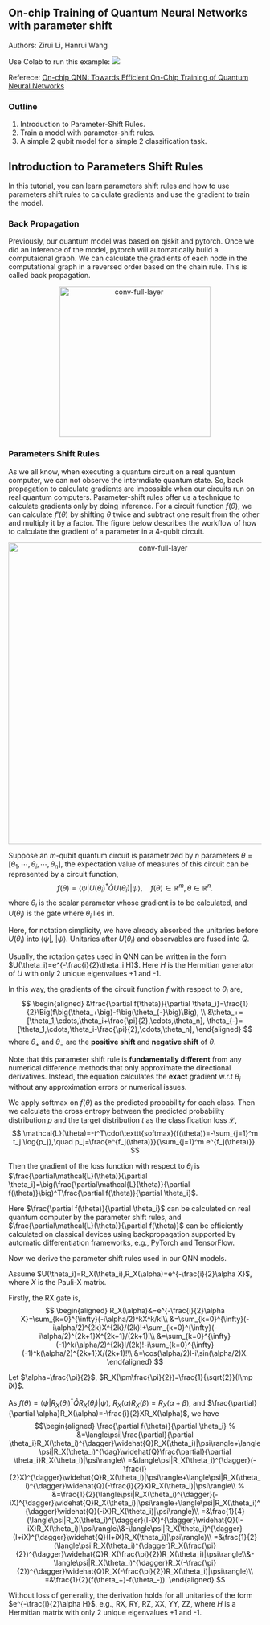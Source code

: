 ## On-chip Training of Quantum Neural Networks with parameter shift


Authors: Zirui Li, Hanrui Wang

Use Colab to run this example: [![](https://colab.research.google.com/assets/colab-badge.svg)](https://colab.research.google.com/github/mit-han-lab/torchquantum/blob/master/examples/param_shift_onchip_training/param_shift_onchip_training.ipynb)

Referece: [On-chip QNN: Towards Efficient On-Chip Training of Quantum Neural Networks
](https://qmlsys.mit.edu/publications/#onchipqnn)


[comment]: <> (#%% md)

### Outline
1. Introduction to Parameter-Shift Rules.
2. Train a model with parameter-shift rules.
3. A simple 2 qubit model for a simple 2 classification task.



[comment]: <> (#%% md)

## Introduction to Parameters Shift Rules

In this tutorial, you can learn parameters shift rules and how to use parameters shift rules to calculate gradients and use the gradient to train the model.

### Back Propagation

Previously, our quantum model was based on qiskit and pytorch. Once we did an inference of the model, pytorch will automatically build a computaional graph. We can calculate the gradients of each node in the computational graph in a reversed order based on the chain rule. This is called back propagation.
<div align="center">
<img src="https://github.com/mit-han-lab/torchquantum/blob/master/figs/bp.png?raw=true" alt="conv-full-layer" width="300">
</div>

### Parameters Shift Rules
As we all know, when executing a quantum circuit on a real quantum computer, we can not observe the intermdiate quantum state. So, back propagation to calculate gradients are impossible when our circuits run on real quantum computers. Parameter-shift rules offer us a technique to calculate gradients only by doing inference. For a circuit function $f(\theta)$, we can calculate $f'(\theta)$ by shifting $\theta$ twice and subtract one result from the other and multiply it by a factor. The figure below describes the workflow of how to calculate the gradient of a parameter in a 4-qubit circuit.

<div align="center">
<img src="https://github.com/mit-han-lab/torchquantum/blob/master/figs/ps.png?raw=true" alt="conv-full-layer" width="600">
</div>

Suppose an $m$-qubit quantum circuit is parametrized by $n$ parameters $\theta=[\theta_1,\cdots,\theta_i,\cdots,\theta_n]$, the expectation value of measures of this circuit can be represented by a circuit function,
$$f(\theta)=\langle\psi|U(\theta_i)^{\dagger}\widehat{Q}U(\theta_i)|\psi\rangle, \quad f(\theta)\in\mathbb{R}^{m}, \theta\in\mathbb{R}^n.
$$
where $\theta_i$ is the scalar parameter whose gradient is to be calculated, and $U(\theta_i)$ is the gate where $\theta_i$ lies in. 

Here, for notation simplicity, we have already absorbed the unitaries before $U(\theta_i)$ into $\langle\psi|$, $|\psi\rangle$.
Unitaries after $U(\theta_i)$ and observables are fused into $\widehat{Q}$.

Usually, the rotation gates used in QNN can be written in the form $U(\theta_i)=e^{-\frac{i}{2}\theta_i H}$. Here $H$ is the Hermitian generator of $U$ with only 2 unique eigenvalues +1 and -1.

In this way, the gradients of the circuit function $f$ with respect to $\theta_i$ are,
$$    \begin{aligned}
    &\frac{\partial f(\theta)}{\partial \theta_i}=\frac{1}{2}\Big(f\big(\theta_+\big)-f\big(\theta_{-}\big)\Big), \\ &\theta_+=[\theta_1,\cdots,\theta_i+\frac{\pi}{2},\cdots,\theta_n], \theta_{-}=[\theta_1,\cdots,\theta_i-\frac{\pi}{2},\cdots,\theta_n],
    \end{aligned}
$$
where $\theta_+$ and $\theta_{-}$ are the **positive shift** and **negative shift** of $\theta$.

Note that this parameter shift rule is **fundamentally different** from any numerical difference methods that only approximate the directional derivatives.
Instead, the equation calculates the **exact** gradient w.r.t $\theta_i$ without any approximation errors or numerical issues. 

We apply $\text{softmax}$ on $f(\theta)$ as the predicted probability for each class. 
Then we calculate the cross entropy between the predicted probability distribution $p$ and the target distribution $t$ as the classification loss $\mathcal{L}$, 
$$    \mathcal{L}(\theta)=-t^T\cdot\texttt{softmax}(f(\theta))=-\sum_{j=1}^m t_j \log{p_j},\quad p_j=\frac{e^{f_j(\theta)}}{\sum_{j=1}^m e^{f_j(\theta)}}.
$$

Then the gradient of the loss function with respect to $\theta_i$ is $\frac{\partial\mathcal{L}(\theta)}{\partial \theta_i}=\big(\frac{\partial\mathcal{L}(\theta)}{\partial f(\theta)}\big)^T\frac{\partial f(\theta)}{\partial \theta_i}$.

Here $\frac{\partial f(\theta)}{\partial \theta_i}$ can be calculated on real quantum computer by the parameter shift rules, and $\frac{\partial\mathcal{L}(\theta)}{\partial f(\theta)}$ can be efficiently calculated on classical devices using backpropagation supported by automatic differentiation frameworks, e.g., PyTorch and TensorFlow.

Now we derive the parameter shift rules used in our QNN models.

Assume $U(\theta_i)=R_X(\theta_i),R_X(\alpha)=e^{-\frac{i}{2}\alpha X}$, where $X$ is the Pauli-X matrix.

Firstly, the RX gate is,
$$    \begin{aligned}
R_X(\alpha)&=e^{-\frac{i}{2}\alpha X}=\sum_{k=0}^{\infty}(-i\alpha/2)^kX^k/k!\\
&=\sum_{k=0}^{\infty}(-i\alpha/2)^{2k}X^{2k}/(2k)!+\sum_{k=0}^{\infty}(-i\alpha/2)^{2k+1}X^{2k+1}/(2k+1)!\\
&=\sum_{k=0}^{\infty}(-1)^k(\alpha/2)^{2k}I/(2k)!-i\sum_{k=0}^{\infty}(-1)^k(\alpha/2)^{2k+1}X/(2k+1)!\\
&=\cos(\alpha/2)I-i\sin(\alpha/2)X.
\end{aligned}
$$

Let $\alpha=\frac{\pi}{2}$, $R_X(\pm\frac{\pi}{2})=\frac{1}{\sqrt{2}}(I\mp iX)$.

As $f(\theta)=\langle\psi|R_X(\theta_i)^{\dagger}\widehat{Q}R_X(\theta_i)|\psi\rangle$, $R_X(\alpha)R_X(\beta)=R_X(\alpha+\beta)$, and $\frac{\partial}{\partial \alpha}R_X(\alpha)=-\frac{i}{2}XR_X(\alpha)$,
we have
$$\begin{aligned}
\frac{\partial f(\theta)}{\partial \theta_i}
% &=\langle\psi|\frac{\partial}{\partial \theta_i}R_X(\theta_i)^{\dagger}\widehat{Q}R_X(\theta_i)|\psi\rangle+\langle\psi|R_X(\theta_i)^{\dag}\widehat{Q}\frac{\partial}{\partial \theta_i}R_X(\theta_i)|\psi\rangle\\
=&\langle\psi|R_X(\theta_i)^{\dagger}(-\frac{i}{2}X)^{\dagger}\widehat{Q}R_X(\theta_i)|\psi\rangle+\langle\psi|R_X(\theta_i)^{\dagger}\widehat{Q}(-\frac{i}{2}X)R_X(\theta_i)|\psi\rangle\\
% &=\frac{1}{2}(\langle\psi|R_X(\theta_i)^{\dagger}(-iX)^{\dagger}\widehat{Q}R_X(\theta_i)|\psi\rangle+\langle\psi|R_X(\theta_i)^{\dagger}\widehat{Q}(-iX)R_X(\theta_i)|\psi\rangle)\\
=&\frac{1}{4}(\langle\psi|R_X(\theta_i)^{\dagger}(I-iX)^{\dagger}\widehat{Q}(I-iX)R_X(\theta_i)|\psi\rangle\\&-\langle\psi|R_X(\theta_i)^{\dagger}(I+iX)^{\dagger}\widehat{Q}(I+iX)R_X(\theta_i)|\psi\rangle)\\
=&\frac{1}{2}(\langle\psi|R_X(\theta_i)^{\dagger}R_X(\frac{\pi}{2})^{\dagger}\widehat{Q}R_X(\frac{\pi}{2})R_X(\theta_i)|\psi\rangle\\&-\langle\psi|R_X(\theta_i)^{\dagger}R_X(-\frac{\pi}{2})^{\dagger}\widehat{Q}R_X(-\frac{\pi}{2})R_X(\theta_i)|\psi\rangle)\\
=&\frac{1}{2}(f(\theta_+)-f(\theta_-)).
\end{aligned}
$$

Without loss of generality, the derivation holds for all unitaries of the form $e^{-\frac{i}{2}\alpha H}$, e.g., RX, RY, RZ, XX, YY, ZZ, where $H$ is a Hermitian matrix with only 2 unique eigenvalues +1 and -1.

